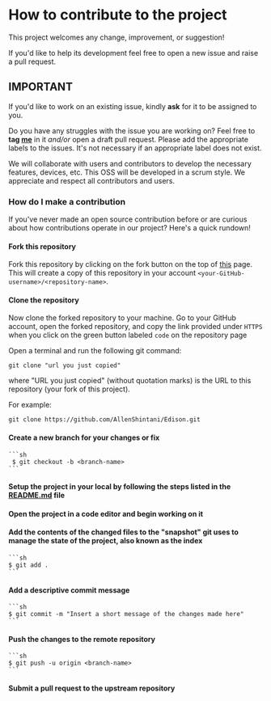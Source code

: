 # How to contribute to the project

This project welcomes any change, improvement, or suggestion!

If you'd like to help its development feel free to open a new issue and raise a pull request.

## IMPORTANT

If you'd like to work on an existing issue, kindly **ask** for it to be assigned to you.

Do you have any struggles with the issue you are working on? Feel free to **tag [me](https://github.com/AllenShintani)** in it _and/or_ open a draft pull request. Please add the appropriate labels to the issues. It's not necessary if an appropriate label does not exist.

We will collaborate with users and contributors to develop the necessary features, devices, etc. This OSS will be developed in a scrum style. We appreciate and respect all contributors and users.

### How do I make a contribution

If you've never made an open source contribution before or are curious about how contributions operate in our project? Here's a quick rundown!

#### Fork this repository

Fork this repository by clicking on the fork button on the top of [this](https://github.com/AllenShintani/Edison) page.
This will create a copy of this repository in your account `<your-GitHub-username>/<repository-name>`.

#### Clone the repository

Now clone the forked repository to your machine. Go to your GitHub account, open the forked repository, and copy the link provided under `HTTPS` when you click on the green button labeled `code` on the repository page

Open a terminal and run the following git command:

```
git clone "url you just copied"
```

where "URL you just copied" (without quotation marks) is the URL to this repository (your fork of this project). 

For example:

```
git clone https://github.com/AllenShintani/Edison.git
```

#### Create a new branch for your changes or fix 

    ```sh
     $ git checkout -b <branch-name>
    ```

#### Setup the project in your local by following the steps listed in the [README.md](https://github.com/AllenShintani/Edison/blob/master/README.md) file

#### Open the project in a code editor and begin working on it
#### Add the contents of the changed files to the "snapshot" git uses to manage the state of the project, also known as the index

    ```sh
    $ git add .
    ```

#### Add a descriptive commit message

    ```sh
    $ git commit -m "Insert a short message of the changes made here"
    ```

#### Push the changes to the remote repository

    ```sh
    $ git push -u origin <branch-name>
    ```

#### Submit a pull request to the upstream repository
